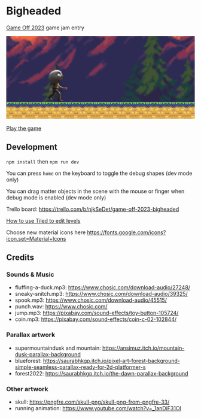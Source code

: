 # Bigheaded

[Game Off 2023](https://itch.io/jam/game-off-2023) game jam entry

[![Play](.github/images/preview.png)](https://scottyxiii.github.io/bigheaded)

[Play the game](https://scottyxiii.github.io/bigheaded)

## Development

`npm install` then `npm run dev`

You can press `home` on the keyboard to toggle the debug shapes (dev mode only)

You can drag matter objects in the scene with the mouse or finger when debug mode is enabled (dev mode only)

Trello board: https://trello.com/b/njkSeDet/game-off-2023-bigheaded

[How to use Tiled to edit levels](./Tiled.md)

Choose new material icons here https://fonts.google.com/icons?icon.set=Material+Icons

## Credits

### Sounds & Music

- fluffing-a-duck.mp3: https://www.chosic.com/download-audio/27248/
- sneaky-snitch.mp3: https://www.chosic.com/download-audio/39325/
- spook.mp3: https://www.chosic.com/download-audio/45515/
- punch.wav: https://www.chosic.com/
- jump.mp3: https://pixabay.com/sound-effects/toy-button-105724/
- coin.mp3: https://pixabay.com/sound-effects/coin-c-02-102844/

### Parallax artwork

- supermountaindusk and mountain: https://ansimuz.itch.io/mountain-dusk-parallax-background
- blueforest: https://saurabhkgp.itch.io/pixel-art-forest-background-simple-seamless-parallax-ready-for-2d-platformer-s
- forest2022: https://saurabhkgp.itch.io/the-dawn-parallax-background

### Other artwork

- skull: https://pngfre.com/skull-png/skull-png-from-pngfre-33/
- running animation: https://www.youtube.com/watch?v=_1anDiF31OI
